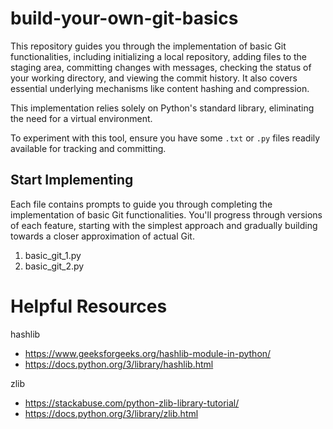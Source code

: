 # build-your-own-git-basics
This repository guides you through the implementation of basic Git functionalities, including initializing a local repository, adding files to the staging area, committing changes with messages, checking the status of your working directory, and viewing the commit history. It also covers essential underlying mechanisms like content hashing and compression.

This implementation relies solely on Python's standard library, eliminating the need for a virtual environment.

To experiment with this tool, ensure you have some `.txt` or `.py` files readily available for tracking and committing.

## Start Implementing
Each file contains prompts to guide you through completing the implementation of basic Git functionalities. You'll progress through versions of each feature, starting with the simplest approach and gradually building towards a closer approximation of actual Git.

1. basic_git_1.py
1. basic_git_2.py 

# Helpful Resources

hashlib
- https://www.geeksforgeeks.org/hashlib-module-in-python/
- https://docs.python.org/3/library/hashlib.html


zlib
- https://stackabuse.com/python-zlib-library-tutorial/
- https://docs.python.org/3/library/zlib.html